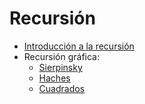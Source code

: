 # Recursión
- [Introducción a la recursión](./intro_recursion.md)
- Recursión gráfica:
    - [Sierpinsky](./grafica/sierpinsky.py)
    - [Haches](./grafica/haches.py)
    - [Cuadrados](./grafica/cuadrados.py)
